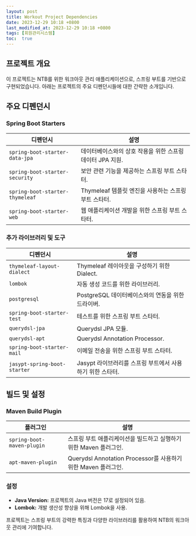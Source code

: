 ```yaml
---
layout: post
title: Workout Project Dependencies
date: 2023-12-29 10:18 +0800
last_modified_at: 2023-12-29 10:18 +0800
tags: [회원관리시스템]
toc:  true
---
```


## 프로젝트 개요
이 프로젝트는 NTB를 위한 워크아웃 관리 애플리케이션으로, 스프링 부트를 기반으로 구현되었습니다. 아래는 프로젝트의 주요 디펜던시들에 대한 간략한 소개입니다.

## 주요 디펜던시

### Spring Boot Starters

| **디펜던시**                  | **설명**                                                      |
|-------------------------------|---------------------------------------------------------------|
| `spring-boot-starter-data-jpa` | 데이터베이스와의 상호 작용을 위한 스프링 데이터 JPA 지원.        |
| `spring-boot-starter-security` | 보안 관련 기능을 제공하는 스프링 부트 스타터.                 |
| `spring-boot-starter-thymeleaf`| Thymeleaf 템플릿 엔진을 사용하는 스프링 부트 스타터.           |
| `spring-boot-starter-web`      | 웹 애플리케이션 개발을 위한 스프링 부트 스타터.                |

### 추가 라이브러리 및 도구

| **디펜던시**                     | **설명**                                                      |
|----------------------------------|---------------------------------------------------------------|
| `thymeleaf-layout-dialect`        | Thymeleaf 레이아웃을 구성하기 위한 Dialect.                    |
| `lombok`                         | 자동 생성 코드를 위한 라이브러리.                              |
| `postgresql`                     | PostgreSQL 데이터베이스와의 연동을 위한 드라이버.              |
| `spring-boot-starter-test`       | 테스트를 위한 스프링 부트 스타터.                             |
| `querydsl-jpa`                   | Querydsl JPA 모듈.                                            |
| `querydsl-apt`                   | Querydsl Annotation Processor.                                |
| `spring-boot-starter-mail`       | 이메일 전송을 위한 스프링 부트 스타터.                       |
| `jasypt-spring-boot-starter`     | Jasypt 라이브러리를 스프링 부트에서 사용하기 위한 스타터.     |

## 빌드 및 설정

### Maven Build Plugin

| **플러그인**                     | **설명**                                                      |
|----------------------------------|---------------------------------------------------------------|
| `spring-boot-maven-plugin`        | 스프링 부트 애플리케이션을 빌드하고 실행하기 위한 Maven 플러그인. |
| `apt-maven-plugin`                | Querydsl Annotation Processor를 사용하기 위한 Maven 플러그인.  |

### 설정

- **Java Version:** 프로젝트의 Java 버전은 17로 설정되어 있음.
- **Lombok:** 개발 생산성 향상을 위해 Lombok을 사용.

프로젝트는 스프링 부트의 강력한 특징과 다양한 라이브러리를 활용하여 NTB의 워크아웃 관리에 기여합니다.
